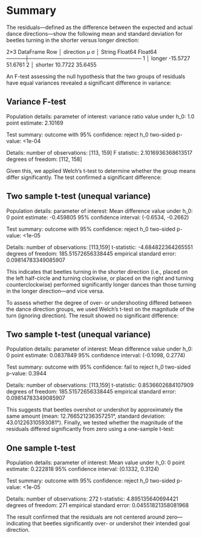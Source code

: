 # Summary
The residuals—defined as the difference between the expected and actual dance directions—show the following mean and standard deviation for beetles turning in the shorter versus longer direction:

2×3 DataFrame
 Row │ direction  μ         σ
     │ String     Float64   Float64
─────┼──────────────────────────────
   1 │ longer     -15.5727  51.6761
   2 │ shorter     10.7722  35.6455

An F-test assessing the null hypothesis that the two groups of residuals have equal variances revealed a significant difference in variance:

Variance F-test
---------------
Population details:
    parameter of interest:   variance ratio
    value under h_0:         1.0
    point estimate:          2.10169

Test summary:
    outcome with 95% confidence: reject h_0
    two-sided p-value:           <1e-04

Details:
    number of observations: [113, 159]
    F statistic:            2.1016936368613517
    degrees of freedom:     [112, 158]


Given this, we applied Welch’s t-test to determine whether the group means differ significantly. The test confirmed a significant difference:

Two sample t-test (unequal variance)
------------------------------------
Population details:
    parameter of interest:   Mean difference
    value under h_0:         0
    point estimate:          -0.459805
    95% confidence interval: (-0.6534, -0.2662)

Test summary:
    outcome with 95% confidence: reject h_0
    two-sided p-value:           <1e-05

Details:
    number of observations:   [113,159]
    t-statistic:              -4.684822364265551
    degrees of freedom:       185.51572656338445
    empirical standard error: 0.09814783349085907


This indicates that beetles turning in the shorter direction (i.e., placed on the left half-circle and turning clockwise, or placed on the right and turning counterclockwise) performed significantly longer dances than those turning in the longer direction—and vice versa.

To assess whether the degree of over- or undershooting differed between the dance direction groups, we used Welch’s t-test on the magnitude of the turn (ignoring direction). The result showed no significant difference:

Two sample t-test (unequal variance)
------------------------------------
Population details:
    parameter of interest:   Mean difference
    value under h_0:         0
    point estimate:          0.0837849
    95% confidence interval: (-0.1098, 0.2774)

Test summary:
    outcome with 95% confidence: fail to reject h_0
    two-sided p-value:           0.3944

Details:
    number of observations:   [113,159]
    t-statistic:              0.8536602684107909
    degrees of freedom:       185.51572656338445
    empirical standard error: 0.09814783349085907


This suggests that beetles overshot or undershot by approximately the same amount (mean: 12.766521236357251°, standard deviation: 43.01226310593081°). Finally, we tested whether the magnitude of the residuals differed significantly from zero using a one-sample t-test:

One sample t-test
-----------------
Population details:
    parameter of interest:   Mean
    value under h_0:         0
    point estimate:          0.222818
    95% confidence interval: (0.1332, 0.3124)

Test summary:
    outcome with 95% confidence: reject h_0
    two-sided p-value:           <1e-05

Details:
    number of observations:   272
    t-statistic:              4.895135640694421
    degrees of freedom:       271
    empirical standard error: 0.04551821358081968


The result confirmed that the residuals are not centered around zero—indicating that beetles significantly over- or undershot their intended goal direction.